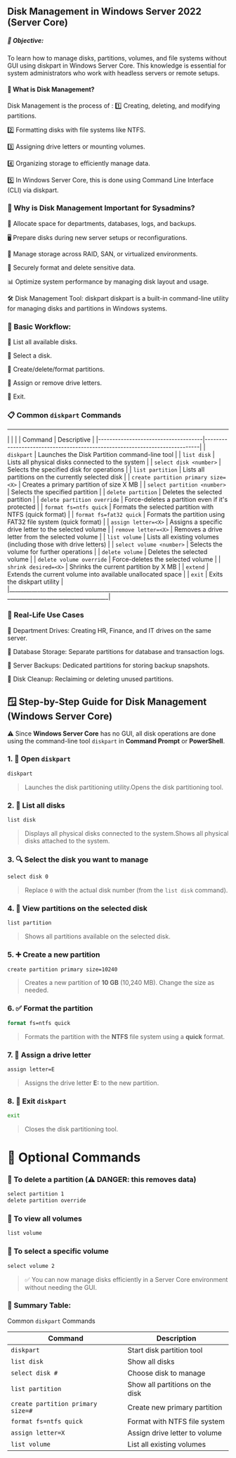 ## Disk Management in Windows Server 2022 (Server Core)
##### 🧠 Objective:
To learn how to manage disks, partitions, volumes, and file systems without GUI using diskpart in Windows Server Core. This knowledge is essential for system administrators who work with headless servers or remote setups.

#### 🧾 What is Disk Management?
Disk Management is the process of :
1️⃣ Creating, deleting, and modifying partitions.

2️⃣ Formatting disks with file systems like NTFS.

3️⃣ Assigning drive letters or mounting volumes.

4️⃣ Organizing storage to efficiently manage data.

5️⃣ In Windows Server Core, this is done using Command Line Interface (CLI) via diskpart.

### 🔧 Why is Disk Management Important for Sysadmins?
💾  Allocate space for departments, databases, logs, and backups.

🖥️  Prepare disks during new server setups or reconfigurations.

🧱  Manage storage across RAID, SAN, or virtualized environments.

🔐  Securely format and delete sensitive data.

📊  Optimize system performance by managing disk layout and usage.

🛠️  Disk Management Tool: diskpart
diskpart is a built-in command-line utility for managing disks and partitions in Windows systems.

### 🔑  Basic Workflow:
📍 List all available disks.

📍 Select a disk.

📍 Create/delete/format partitions.

📍 Assign or remove drive letters.

📍 Exit.

### 📋 Common `diskpart` Commands
___________________________________________________________________________________________________________________
|                                     |                                                                            |
|           Command                   |             Descriptive                                                    |
|-------------------------------------|----------------------------------------------------------------------------|
| `diskpart`                          | Launches the Disk Partition command-line tool                              | 
| `list disk`                         | Lists all physical disks connected to the system                           |
| `select disk <number>`              | Selects the specified disk for operations                                  |
| `list partition`                    | Lists all partitions on the currently selected disk                        |
| `create partition primary size=<X>` | Creates a primary partition of size X MB                                   |
| `select partition <number>`         | Selects the specified partition                                            |
| `delete partition`                  | Deletes the selected partition                                             |
| `delete partition override`         | Force-deletes a partition even if it's protected                           |
| `format fs=ntfs quick`              | Formats the selected partition with NTFS (quick format)                    |
| `format fs=fat32 quick`             | Formats the partition using FAT32 file system (quick format)               |
| `assign letter=<X>`                 | Assigns a specific drive letter to the selected volume                     |
| `remove letter=<X>`                 | Removes a drive letter from the selected volume                            |
| `list volume`                       | Lists all existing volumes (including those with drive letters)            |
| `select volume <number>`            | Selects the volume for further operations                                  |
| `delete volume`                     | Deletes the selected volume                                                |
| `delete volume override`            | Force-deletes the selected volume                                          |
| `shrink desired=<X>`                | Shrinks the current partition by X MB                                      |
| `extend`                            | Extends the current volume into available unallocated space                |
| `exit`                              | Exits the diskpart utility                                                 |
|__________________________________________________________________________________________________________________|

### 📌 Real-Life Use Cases
🔸 Department Drives: Creating HR, Finance, and IT drives on the same server.

🔸 Database Storage: Separate partitions for database and transaction logs.

🔸 Server Backups: Dedicated partitions for storing backup snapshots.

🔸 Disk Cleanup: Reclaiming or deleting unused partitions.


## 🪟 Step-by-Step Guide for Disk Management (Windows Server Core)

⚠️ Since **Windows Server Core** has no GUI, all disk operations are done using the command-line tool `diskpart` in **Command Prompt** or **PowerShell**.

### 1. 🧭 Open `diskpart`
```cmd
diskpart
```
> Launches the disk partitioning utility.Opens the disk partitioning tool.

### 2. 💽 List all disks
```cmd
list disk
```
> Displays all physical disks connected to the system.Shows all physical disks attached to the system.

### 3. 🔍 Select the disk you want to manage
```cmd
select disk 0
```
> Replace `0` with the actual disk number (from the `list disk` command).

### 4. 📜 View partitions on the selected disk
```cmd
list partition
```
> Shows all partitions available on the selected disk.

### 5. ➕ Create a new partition
```cmd
create partition primary size=10240
```
> Creates a new partition of **10 GB** (10,240 MB). Change the size as needed.

### 6. ✅ Format the partition
```cmd
format fs=ntfs quick
```
> Formats the partition with the **NTFS** file system using a **quick** format.

### 7. 🔡 Assign a drive letter
```cmd
assign letter=E
```
> Assigns the drive letter **E:** to the new partition.

### 8. 🔁 Exit `diskpart`
```cmd
exit
```
> Closes the disk partitioning tool.

# 📘 Optional Commands

### 🔸 To delete a partition (⚠️ DANGER: this removes data)
```cmd
select partition 1
delete partition override
```
### 🔸 To view all volumes
```cmd
list volume
```
### 🔸 To select a specific volume
```cmd
select volume 2
```
> ✅ You can now manage disks efficiently in a Server Core environment without needing the GUI.

### 📌 Summary Table: 

Common `diskpart` Commands

| **Command**                          | **Description**                          |
|--------------------------------------|------------------------------------------|
| `diskpart`                           | Start disk partition tool                |
| `list disk`                          | Show all disks                           |
| `select disk #`                      | Choose disk to manage                    |
| `list partition`                     | Show all partitions on the disk          |
| `create partition primary size=#`    | Create new primary partition             |
| `format fs=ntfs quick`               | Format with NTFS file system             |
| `assign letter=X`                    | Assign drive letter to volume            |
| `list volume`                        | List all existing volumes                |

